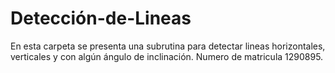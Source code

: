 # Detección-de-Lineas
En esta carpeta se presenta una subrutina para detectar lineas horizontales, verticales y con algún ángulo de inclinación.
Numero de matricula 1290895.
